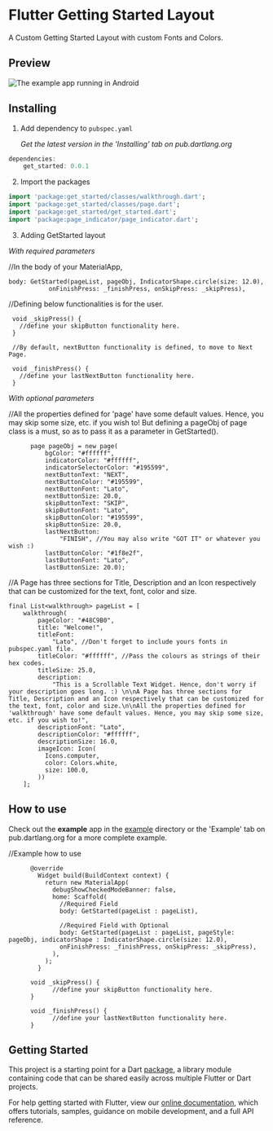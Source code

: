 # Flutter Getting Started Layout

A Custom Getting Started Layout with custom Fonts and Colors.

## Preview

![The example app running in Android](https://github.com/MobMaxime/GetStarted-FlutterPackage/blob/master/walkthrough/gif/GettingStarted.gif)

## Installing

1.  Add dependency to `pubspec.yaml`

    *Get the latest version in the 'Installing' tab on pub.dartlang.org*
    
```dart
dependencies:
    get_started: 0.0.1
```

2.  Import the packages

```dart
import 'package:get_started/classes/walkthrough.dart';
import 'package:get_started/classes/page.dart';
import 'package:get_started/get_started.dart';
import 'package:page_indicator/page_indicator.dart';
```

3.  Adding GetStarted layout

*With required parameters*

   //In the body of your MaterialApp,
   
    body: GetStarted(pageList, pageObj, IndicatorShape.circle(size: 12.0),
               onFinishPress: _finishPress, onSkipPress: _skipPress),
               
   //Defining below functionalities is for the user.
   
     void _skipPress() {
       //define your skipButton functionality here.
     }
     
     //By default, nextButton functionality is defined, to move to Next Page.
   
     void _finishPress() {
       //define your lastNextButton functionality here.
     }            
           
*With optional parameters*

   //All the properties defined for 'page' have some default values. Hence, you may skip some size, etc. if you wish to! But defining a pageObj of page class is a must, so as to pass it as a parameter in GetStarted().
        
          page pageObj = new page(
              bgColor: "#ffffff",
              indicatorColor: "#ffffff",
              indicatorSelectorColor: "#195599",
              nextButtonText: "NEXT",
              nextButtonColor: "#195599",
              nextButtonFont: "Lato",
              nextButtonSize: 20.0,
              skipButtonText: "SKIP",
              skipButtonFont: "Lato",
              skipButtonColor: "#195599",
              skipButtonSize: 20.0,
              lastNextButton:
                  "FINISH", //You may also write "GOT IT" or whatever you wish :)
              lastButtonColor: "#1f8e2f",
              lastButtonFont: "Lato",
              lastButtonSize: 20.0);
              
   //A Page has three sections for Title, Description and an Icon respectively that can be customized for the text, font, color and size.
      
    final List<walkthrough> pageList = [
        walkthrough(
            pageColor: "#48C9B0",
            title: "Welcome!",
            titleFont:
                "Lato", //Don't forget to include yours fonts in pubspec.yaml file.
            titleColor: "#ffffff", //Pass the colours as strings of their hex codes.
            titleSize: 25.0,
            description:
                "This is a Scrollable Text Widget. Hence, don't worry if your description goes long. :) \n\nA Page has three sections for Title, Description and an Icon respectively that can be customized for the text, font, color and size.\n\nAll the properties defined for 'walkthrough' have some default values. Hence, you may skip some size, etc. if you wish to!",
            descriptionFont: "Lato",
            descriptionColor: "#ffffff",
            descriptionSize: 16.0,
            imageIcon: Icon(
              Icons.computer,
              color: Colors.white,
              size: 100.0,
            ))
        ];    
    


## How to use
Check out the **example** app in the [example](example) directory or the 'Example' tab on pub.dartlang.org for a more complete example.

//Example how to use

          @override
            Widget build(BuildContext context) {
              return new MaterialApp(
                debugShowCheckedModeBanner: false,
                home: Scaffold(
                  //Required Field
                  body: GetStarted(pageList : pageList),
                  
                  //Required Field with Optional
                  body: GetStarted(pageList : pageList, pageStyle: pageObj, indicatorShape : IndicatorShape.circle(size: 12.0),
                  onFinishPress: _finishPress, onSkipPress: _skipPress),
                ),
              );
            }
            
          void _skipPress() {
                //define your skipButton functionality here.
          }
            
          void _finishPress() {
                //define your lastNextButton functionality here.
          }

## Getting Started

This project is a starting point for a Dart
[package](https://flutter.dev/developing-packages/),
a library module containing code that can be shared easily across
multiple Flutter or Dart projects.

For help getting started with Flutter, view our 
[online documentation](https://flutter.dev/docs), which offers tutorials, 
samples, guidance on mobile development, and a full API reference.

